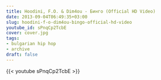 ```yaml
---
title: Hoodini, F.O. & Dim4ou - Бинго (Official HD Video)
date: 2013-09-04T06:49:35+03:00
slug: hoodini-f-o-dim4ou-bingo-official-hd-video
youtube_id: sPnqCp2TcbE
cover: cover.jpg
tags:
- bulgarian hip hop
- archive
draft: false
---
```


{{< youtube sPnqCp2TcbE >}}
